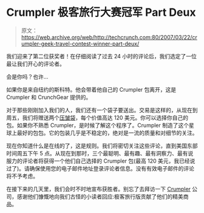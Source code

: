 # Crumpler 极客旅行大赛冠军 Part Deux 

> 原文：<https://web.archive.org/web/http://techcrunch.com:80/2007/03/22/crumpler-geek-travel-contest-winner-part-deux/>

我们迎来了第二位获奖者！在仔细阅读了过去 24 小时的评论后，我们选定了一位最让我们开心的评论者。

会是你吗？也许…

如果你是来自纽约的斯科特。他会带着他自己的 Crumpler 包离开，这是 Crumpler 和 CrunchGear 提供的。

对于那些刚刚加入我们的人，我们还有一个袋子要送出。交易是这样的，从现在到周五，我们将赠送两个[压皱袋](https://web.archive.org/web/20151029141001/http://www.crumplerbags.com/)，每个价值高达 120 美元。你可以选择你自己的包。如果你不熟悉 Crumpler，是时候了解这个程序了。Crumpler 制造了这个星球上最好的包包。它的包装几乎是不稳定的，绝对是一流的质量和对细节的关注。

现在你知道什么是在线的了，这是规则。我们将密切关注这些评论，直到美国东部时间周五下午 5 点。从现在到那时，三个最聪明、最有趣、最有洞察力、最有说服力的评论者将获得一个他们自己选择的 Crumpler 包(最高 120 美元，我已经说过了)。请确保使用您的电子邮件地址登录评论者信息。没有有效电子邮件的评论将不予考虑。

在接下来的几天里，我们会时不时地宣布获胜者。别忘了去拜访一下 [Crumpler](https://web.archive.org/web/20151029141001/http://www.crumplerbags.com/) 公司，感谢他们慷慨地向我们古怪的小读者回应:极客旅行版贡献了他们的精美商品。